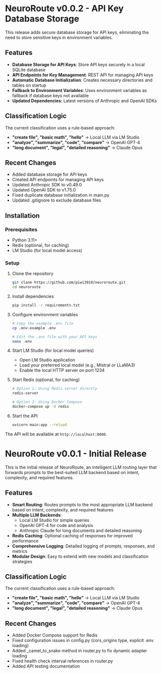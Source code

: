 # NeuroRoute v0.0.2 - API Key Database Storage

This release adds secure database storage for API keys, eliminating the need to store sensitive keys in environment variables.

## Features

- **Database Storage for API Keys**: Store API keys securely in a local SQLite database
- **API Endpoints for Key Management**: REST API for managing API keys
- **Automatic Database Initialization**: Creates necessary directories and tables on startup
- **Fallback to Environment Variables**: Uses environment variables as fallback if database keys not available
- **Updated Dependencies**: Latest versions of Anthropic and OpenAI SDKs

## Classification Logic

The current classification uses a rule-based approach:

- **"create file", "basic math", "hello"** → Local LLM via LM Studio
- **"analyze", "summarize", "code", "compare"** → OpenAI GPT-4
- **"long document", "legal", "detailed reasoning"** → Claude Opus

## Recent Changes

- Added database storage for API keys
- Created API endpoints for managing API keys
- Updated Anthropic SDK to v0.49.0
- Updated OpenAI SDK to v1.75.0
- Fixed duplicate database initialization in main.py
- Updated .gitignore to exclude database files

## Installation

### Prerequisites

- Python 3.11+
- Redis (optional, for caching)
- LM Studio (for local model access)

### Setup

1. Clone the repository
   ```bash
   git clone https://github.com/piwi3910/neuroroute.git
   cd neuroroute
   ```

2. Install dependencies
   ```bash
   pip install -r requirements.txt
   ```

3. Configure environment variables
   ```bash
   # Copy the example .env file
   cp .env.example .env
   
   # Edit the .env file with your API keys
   nano .env
   ```

4. Start LM Studio (for local model queries)
   - Open LM Studio application
   - Load your preferred local model (e.g., Mistral or LLaMA3)
   - Enable the local HTTP server on port 1234

5. Start Redis (optional, for caching)
   ```bash
   # Option 1: Using Redis server directly
   redis-server
   
   # Option 2: Using Docker Compose
   docker-compose up -d redis
   ```

6. Start the API
   ```bash
   uvicorn main:app --reload
   ```

The API will be available at `http://localhost:8000`.

# NeuroRoute v0.0.1 - Initial Release

This is the initial release of NeuroRoute, an intelligent LLM routing layer that forwards prompts to the best-suited LLM backend based on intent, complexity, and required features.

## Features

- **Smart Routing**: Routes prompts to the most appropriate LLM backend based on intent, complexity, and required features
- **Multiple LLM Backends**:
  - Local LM Studio for simple queries
  - OpenAI GPT-4 for code and analysis
  - Anthropic Claude for long documents and detailed reasoning
- **Redis Caching**: Optional caching of responses for improved performance
- **Comprehensive Logging**: Detailed logging of prompts, responses, and metrics
- **Modular Design**: Easy to extend with new models and classification strategies

## Classification Logic

The current classification uses a rule-based approach:

- **"create file", "basic math", "hello"** → Local LLM via LM Studio
- **"analyze", "summarize", "code", "compare"** → OpenAI GPT-4
- **"long document", "legal", "detailed reasoning"** → Claude Opus

## Recent Changes

- Added Docker Compose support for Redis
- Fixed configuration issues in config.py (cors_origins type, explicit .env loading)
- Added _camel_to_snake method in router.py to fix dynamic adapter loading
- Fixed health check interval references in router.py
- Added API testing documentation